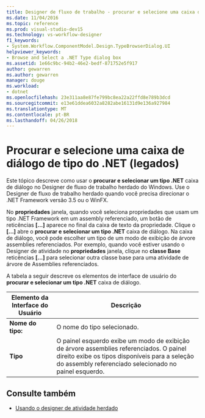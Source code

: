 ```yaml
---
title: Designer de fluxo de trabalho - procurar e selecione uma caixa de diálogo de tipo .NET (legados)
ms.date: 11/04/2016
ms.topic: reference
ms.prod: visual-studio-dev15
ms.technology: vs-workflow-designer
f1_keywords:
- System.Workflow.ComponentModel.Design.TypeBrowserDialog.UI
helpviewer_keywords:
- Browse and Select a .NET Type dialog box
ms.assetid: 1e66c9bc-94b2-46e2-bedf-871752e5f917
author: gewarren
ms.author: gewarren
manager: douge
ms.workload:
- dotnet
ms.openlocfilehash: 23e311aa8e87fe799bc8ea22a22ffd8e789b3dcd
ms.sourcegitcommit: e13e61ddea6032a8282abe16131d9e136a927984
ms.translationtype: MT
ms.contentlocale: pt-BR
ms.lasthandoff: 04/26/2018
---
```

# <a name="browse-and-select-a-net-type-dialog-box-legacy"></a>Procurar e selecione uma caixa de diálogo de tipo do .NET (legados)

Este tópico descreve como usar o **procurar e selecionar um tipo .NET** caixa de diálogo no Designer de fluxo de trabalho herdado do Windows. Use o Designer de fluxo de trabalho herdado quando você precisa direcionar o .NET Framework versão 3.5 ou o WinFX.

 No **propriedades** janela, quando você seleciona propriedades que usam um tipo .NET Framework em um assembly referenciado, um botão de reticências **[...]**  aparece no final da caixa de texto da propriedade. Clique o **[...]**  abre o **procurar e selecionar um tipo .NET** caixa de diálogo. Na caixa de diálogo, você pode escolher um tipo de um modo de exibição de árvore assemblies referenciados. Por exemplo, quando você estiver usando o Designer de atividade no **propriedades** janela, clique no **classe Base** reticências **[...]**  para selecionar outra classe base para uma atividade de árvore de Assemblies referenciados.

 A tabela a seguir descreve os elementos de interface de usuário do **procurar e selecionar um tipo .NET** caixa de diálogo.

|Elemento da Interface do Usuário|Descrição|
|----------------|-----------------|
|**Nome do tipo:**|O nome do tipo selecionado.|
|**Tipo**|O painel esquerdo exibe um modo de exibição de árvore assemblies referenciados. O painel direito exibe os tipos disponíveis para a seleção do assembly referenciado selecionado no painel esquerdo.|

## <a name="see-also"></a>Consulte também

- [Usando o designer de atividade herdado](../workflow-designer/using-the-legacy-activity-designer.md)